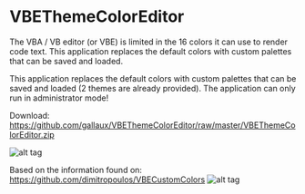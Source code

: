 # VBEThemeColorEditor
The VBA / VB editor (or VBE) is limited in the 16 colors it can use to render code text. This application replaces the default colors with custom palettes that can be saved and loaded.

This application replaces the default colors with custom palettes that can be saved and loaded (2 themes are already provided).
The application can only run in administrator mode!

Download: https://github.com/gallaux/VBEThemeColorEditor/raw/master/VBEThemeColorEditor.zip

![alt tag](https://github.com/gallaux/VBEThemeColorEditor/blob/master/ThemeEditor.png?raw=true)

Based on the information found on: https://github.com/dimitropoulos/VBECustomColors
![alt tag](https://github.com/gallaux/VBEThemeColorEditor/blob/master/ExampleColors.png?raw=true)
